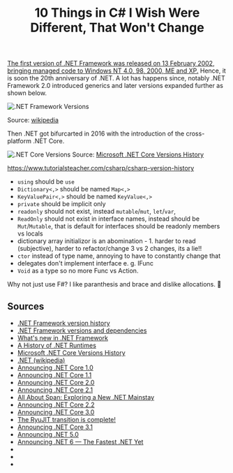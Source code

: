﻿---
layout: post
title: 10 Things in C# I Wish Were Different, That Won't Change
---
[The first version of .NET Framework was released on 13 February 2002, bringing managed code to Windows NT 4.0, 98, 2000, ME and XP.](https://en.wikipedia.org/wiki/.NET_Framework_version_history#:~:text=The%20first%20version%20of%20.,released%20nine%20more%20upgrades%20for%20.) 
Hence, it is soon the 20th anniversary of .NET. A lot has happens since, notably .NET Framework 2.0
introduced generics and later versions expanded further as shown below.

![.NET Framework Versions](https://upload.wikimedia.org/wikipedia/commons/thumb/d/d3/DotNet.svg/300px-DotNet.svg.png)

Source: [wikipedia](https://en.wikipedia.org/wiki/.NET_Framework)

Then .NET got bifurcarted in 2016 with the introduction of the cross-platform .NET Core.

![.NET Core Versions](https://executecommands.com/wp-content/uploads/2020/02/dotnet-core-version-history.jpg)
Source: [Microsoft .NET Core Versions History](https://executecommands.com/microsoft-net-core-versions/)


https://www.tutorialsteacher.com/csharp/csharp-version-history


* `using` should be `use`
* `Dictionary<,>` should be named `Map<,>`
* `KeyValuePair<,>` should be named `KeyValue<,>`
* `private` should be implicit only 
* `readonly` should not exist, instead `mutable`/`mut`, `let`/`var`, 
* `ReadOnly` should not exist in interface names, instead should be `Mut`/`Mutable`, that is default for interfaces should be readonly
members vs locals
* dictionary array initializor is an abomination - 1. harder to read (subjective), harder to refactor/change 3 vs 2 changes, its a lie!! 
* `ctor` instead of type name, annoying to have to constantly change that
* delegates don't implement interface e. g. IFunc
* `Void` as a type so no more Func vs Action. 

Why not just use F#? I like paranthesis and brace and dislike allocations. 🤷‍

## Sources
* [.NET Framework version history](https://en.wikipedia.org/wiki/.NET_Framework_version_history)
* [.NET Framework versions and dependencies](https://docs.microsoft.com/en-us/dotnet/framework/migration-guide/versions-and-dependencies)
* [What's new in .NET Framework](https://docs.microsoft.com/en-us/dotnet/framework/whats-new/)
* [A History of .NET Runtimes](https://mattwarren.org/2018/10/02/A-History-of-.NET-Runtimes/)
* [Microsoft .NET Core Versions History](https://executecommands.com/microsoft-net-core-versions/)
* [.NET (wikipedia)](https://en.wikipedia.org/wiki/.NET)
* [Announcing .NET Core 1.0](https://devblogs.microsoft.com/dotnet/announcing-net-core-1-0/)
* [Announcing .NET Core 1.1](https://devblogs.microsoft.com/dotnet/announcing-net-core-1-1/)
* [Announcing .NET Core 2.0](https://devblogs.microsoft.com/dotnet/announcing-net-core-2-0/)
* [Announcing .NET Core 2.1](https://devblogs.microsoft.com/dotnet/announcing-net-core-2-1/)
* [All About Span: Exploring a New .NET Mainstay](https://docs.microsoft.com/en-us/archive/msdn-magazine/2018/january/csharp-all-about-span-exploring-a-new-net-mainstay)
* [Announcing .NET Core 2.2](https://devblogs.microsoft.com/dotnet/announcing-net-core-2-2/)
* [Announcing .NET Core 3.0](https://devblogs.microsoft.com/dotnet/announcing-net-core-3-0/)
* [The RyuJIT transition is complete!](https://devblogs.microsoft.com/dotnet/the-ryujit-transition-is-complete/)
* [Announcing .NET Core 3.1](https://devblogs.microsoft.com/dotnet/announcing-net-core-3-1/)
* [Announcing .NET 5.0](https://devblogs.microsoft.com/dotnet/announcing-net-5-0/)
* [Announcing .NET 6 — The Fastest .NET Yet](https://devblogs.microsoft.com/dotnet/announcing-net-6/)
* [](https://docs.microsoft.com/en-us/dotnet/csharp/whats-new/csharp-version-history)
* []()
* []()
